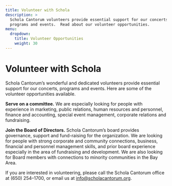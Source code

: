 ```yaml
---
title: Volunteer with Schola
description: >
  Schola Cantorum volunteers provide essential support for our concerts,
  programs and events.  Read about our volunteer opportunities.
menu:
  dropdown:
    title: Volunteer Opportunities
    weight: 30
---
```


# Volunteer with Schola

Schola Cantorum’s wonderful and dedicated volunteers provide essential support
for our concerts, programs and events. Here are some of the volunteer
opportunities available.

**Serve on a committee.**  We are especially looking for people with experience
in marketing, public relations, human resources and personnel, finance and
accounting, special event management, corporate relations and fundraising.

**Join the Board of Directors.**  Schola Cantorum’s board provides governance,
support and fund-raising for the organization. We are looking for people with
strong corporate and community connections, business, financial and personnel
management skills, and prior board experience especially in the area of
fundraising and development. We are also looking for Board members with connections
to minority communities in the Bay Area.

If you are interested in volunteering, please call the Schola Cantorum office at
(650) 254–1700, or email us at info@scholacantorum.org.
